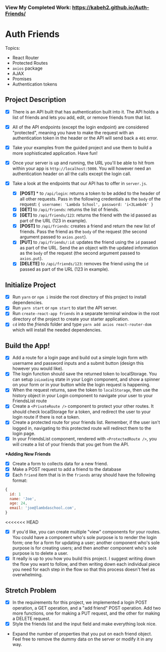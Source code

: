 ### View My Completed Work: https://kabeh2.github.io/Auth-Friends/

# Auth Friends

Topics:

- React Router
- Protected Routes
- `axios` package
- AJAX
- Promises
- Authentication tokens

## Project Description

- [x] There is an API built that has authentication built into it. The API holds a list of friends and lets you add, edit, or remove friends from that list.
- [x] All of the API endpoints (except the login endpoint) are considered "protected", meaning you have to make the request with an authentication token in the header or the API will send back a `401` error.
- [x] Take your examples from the guided project and use them to build a more sophisticated application. Have fun!
- [x] Once your server is up and running, the URL you'll be able to hit from within your app is `http://localhost:5000`. You will however need an authentication header on all the calls except the login call.
- [x] Take a look at the endpoints that our API has to offer in `server.js`.

  - [x] **[POST]** \* to `/api/login`: returns a token to be added to the header of all other requests. Pass in the following credentials as the `body` of the request: `{ username: 'Lambda School', password: 'i<3Lambd4' }`
  - [x] **[GET]** to `/api/friends`: returns the list of friends.
  - [x] **[GET]** to `/api/friends/123`: returns the friend with the id passed as part of the URL (123 in example).
  - [x] **[POST]** to `/api/friends`: creates a friend and return the new list of friends. Pass the friend as the `body` of the request (the second argument passed to `axios.post`).
  - [x] **[PUT]** to `/api/friends/:id`: updates the friend using the `id` passed as part of the URL. Send the an object with the updated information as the `body` of the request (the second argument passed to `axios.put`).
  - [x] **[DELETE]** to `/api/friends/123`: removes the friend using the `id` passed as part of the URL (123 in example).

## Initialize Project

- [x] Run `yarn` or `npm i` inside the root directory of this project to install dependencies.
- [x] Run `yarn start` or `npm start` to start the API server.
- [x] Run `create-react-app friends` in a separate terminal window in the root directory of the project to create your starter application.
- [x] `cd` into the _friends_ folder and type `yarn add axios react-router-dom` which will install the needed dependencies.

## Build the App!

- [x] Add a route for a login page and build out a simple login form with username and password inputs and a submit button (design this however you would like).
- [x] The login function should save the returned token to localStorage. You can setup `isLoading` state in your Login component, and show a spinner on your form or in your button while the login request is happening.
- [x] When the request returns, save the token to `localStorage`, then use the history object in your Login component to navigate your user to your FriendsList route
- [x] Create a `<PrivateRoute />` component to protect your other routes. It should check localStorage for a token, and redirect the user to your login route if there is not a token.
- [x] Create a protected route for your friends list. Remember, if the user isn't logged in, navigating to this protected route will redirect them to the login page.
- [x] In your FriendsList component, rendered with `<ProtectedRoute />`, you will create a list of your friends that you get from the API.

**\*Adding New Friends**

- [x] Create a form to collects data for a new friend.
- [x] Make a POST request to add a friend to the database
- [x] Each `friend` item that is in the `friends` array should have the following format:

```js
{
  id: 1
  name: 'Joe',
  age: 24,
  email: 'joe@lambdaschool.com',
}
```

<<<<<<< HEAD

- [x] If you'd like, you can create multiple "view" components for your routes. You could have a component who's sole purpose is to render the login form; one for a form for updating a user; another component who's sole purpose is for creating users; and then another component who's sole purpose is to delete a user.
- [x] It really is up to you how you build this project. I suggest writing down the flow you want to follow, and then writing down each individual piece you need for each step in the flow so that this process doesn't feel as overwhelming.

## Stretch Problem

- [x] In the requirements for this project, we implemented a login POST operation, a GET operation, and a "add friend" POST operation. Add two more functions, one for making a PUT request, and the other for making a DELETE request.
- [x] Style the friends list and the input field and make everything look nice.
- Expand the number of properties that you put on each friend object. Feel free to remove the dummy data on the server or modify it in any way.
